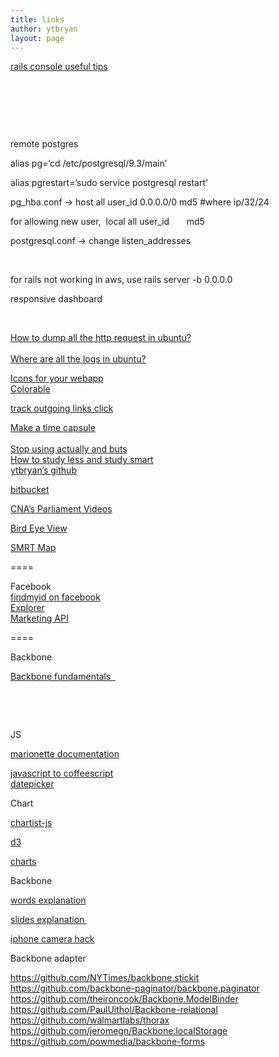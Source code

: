 ```yaml
---
title: links
author: ytbryan
layout: page
---
```

[rails console useful tips][1]

&nbsp;

&nbsp;

&nbsp;

remote postgres

alias pg=&#8217;cd /etc/postgresql/9.3/main&#8217;

alias pgrestart=&#8217;sudo service postgresql restart&#8217;

pg\_hba.conf -> host all user\_id 0.0.0.0/0 md5 #where ip/32/24

for allowing new user,  local all user_id       md5

postgresql.conf -> change listen_addresses

&nbsp;

for rails not working in aws, use rails server -b 0.0.0.0

responsive dashboard

&nbsp;

[How to dump all the http request in ubuntu?][2]  
[  
Where are all the logs in ubuntu?][2]

[Icons for your webapp][3][  
Colorable][3]

[track outgoing links click][4]

[Make a time capsule][5]  
[  
Stop using actually and buts][5][  
How to study less and study smart][6][  
ytbryan&#8217;s github][7]

[bitbucket][8]

[CNA&#8217;s Parliament Videos][9]

[Bird Eye View][10]

[SMRT Map][11]

====

Facebook  
[findmyid on facebook][12]  
[Explorer][13]  
[Marketing API][14]

====

Backbone

[Backbone fundamentals  ][15]

&nbsp;

&nbsp;

JS

[marionette documentation][16]

[javascript to coffeescript][17]  
[datepicker][18]

Chart

[chartist-js][19]

[d3][20]

[charts][21]

Backbone

[words explanation][22]

[slides explanation ][22]

[iphone camera hack][23]

Backbone adapter

https://github.com/NYTimes/backbone.stickit  
https://github.com/backbone-paginator/backbone.paginator  
https://github.com/theironcook/Backbone.ModelBinder  
https://github.com/PaulUithol/Backbone-relational  
https://github.com/walmartlabs/thorax  
https://github.com/jeromegn/Backbone.localStorage  
https://github.com/powmedia/backbone-forms

 [1]: http://pragmaticstudio.com/blog/2014/3/11/console-shortcuts-tips-tricks
 [2]: http://askubuntu.com/questions/252179/how-to-inspect-outgoing-http-requests-of-a-single-application
 [3]: http://askubuntu.com/questions/186276/where-are-all-the-major-log-files-located
 [4]: http://jsfiddle.net/doktormolle/z2wds/
 [5]: https://raymii.org/s/articles/Build_a_35_dollar_Time_Capsule_-_Raspberry_Pi_Time_Machine.html
 [6]: http://lifehacker.com/study-less-study-smart-the-best-ways-to-retain-more-1683362205?utm_campaign=socialflow_lifehacker_facebook&utm_source=lifehacker_facebook&utm_medium=socialflow
 [7]: https://github.com/ytbryan
 [8]: https://bitbucket.org/account/signin/
 [9]: http://www.channelnewsasia.com/news/specialreports/parliament/videos
 [10]: http://birdeyeview.net:3000/overall?page=1
 [11]: http://www.smrt.com.sg/portals/0/Images/Trains/mrt-map.jpg
 [12]: http://findmyfacebookid.com
 [13]: https://developers.facebook.com/tools/explorer/145634995501895/?method=GET&path=me%3Ffields%3Did%2Cname&version=v2.2
 [14]: https://developers.facebook.com/docs/marketing-apis
 [15]: http://addyosmani.github.io/backbone-fundamentals/
 [16]: http://marionettejs.com/docs/v2.3.2/marionette.application.html
 [17]: http://js2.coffee
 [18]: http://amsul.ca/pickadate.js/
 [19]: http://gionkunz.github.io/chartist-js/
 [20]: https://github.com/mbostock/d3
 [21]: http://www.chartjs.org/docs/#getting-started
 [22]: http://stackoverflow.com/a/24578786/388280
 [23]: http://beyondblindfold.com/do-you-own-an-iphone-or-any-other-smartphone-next-time-when-you-take-photos-use-these-awesome-tricks-thank-me-later/